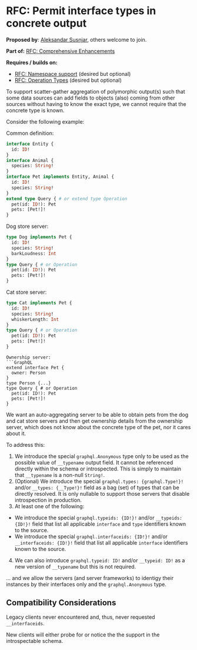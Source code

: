 # RFC: Permit interface types in concrete output

**Proposed by**: [Aleksandar Susnjar](https://github.com/aleksandarsusnjar), others welcome to join.

**Part of:** [RFC: Comprehensive Enhancements](ComprehensiveEnhacement.md)

**Requires / builds on:**
- [RFC: Namespace support](Namespacing.md) (desired but optional)
- [RFC: Operation Types](OperationTypes.md) (desired but optional)

To support scatter-gather aggregation of polymorphic output(s) such that some data sources
can add fields to objects (also) coming from other sources without having to know the exact
type, we cannot require that the concrete type is known.

Consider the following example:

Common definition:

```GraphQL
interface Entity {
  id: ID!
}
interface Animal {
  species: String!
}
interface Pet implements Entity, Animal {
  id: ID!
  species: String!
}
extend type Query { # or extend type Operation
  pet(id: ID!): Pet
  pets: [Pet!]!
}
```

Dog store server:
```GraphQL
type Dog implements Pet {
  id: ID!
  species: String!
  barkLoudness: Int  
}
type Query { # or Operation
  pet(id: ID!): Pet
  pets: [Pet!]!
}

```
Cat store server:
```GraphQL
type Cat implements Pet {
  id: ID!
  species: String!
  whiskerLength: Int  
}
type Query { # or Operation
  pet(id: ID!): Pet
  pets: [Pet!]!
}
```

```
Ownership server:
```GraphQL
extend interface Pet {
  owner: Person
}
type Person {...}
type Query { # or Operation
  pet(id: ID!): Pet
  pets: [Pet!]!
}
```

We want an auto-aggregating server to be able to obtain pets from the dog and cat store servers and then get ownership details from the ownership server, which does not know about the concrete type of the pet, nor it cares about it.

To address this:

1. We introduce the special `graphql.Anonymous` type only to be used as the possible value of `__typename` output field. It cannot be referenced directly within the schema or introspected. This is simply to maintain that `__typename` is a non-null `String!`.
2. (Optional) We introduce the special `graphql.types: {graphql.Type!}!` and/or `__types: {__Type!}!` field as a bag (set) of types that can be directly resolved. It is only nullable to support those servers that disable introspection in production.
3. At least one of the following:
  - We introduce the special `graphql.typeids: {ID!}!` and/or `__typeids: {ID!}!` field that list all applicable `interface` and `type` identifiers known to the source.
  - We introduce the special `graphql.interfaceids: {ID!}!` and/or `__interfaceids: {ID!}!` field that list all applicable `interface` identifiers known to the source.
4. We can also introduce `graphql.typeid: ID!` and/or `__typeid: ID!` as a new version of `__typename` but this is not required.

... and we allow the servers (and server frameworks) to identigy their instances by their interfaces only and the `graphql.Anonymous` type.

## Compatibility Considerations

Legacy clients never encountered and, thus, never requested `__interfaceids`.

New clients will either probe for or notice the the support in the introspectable schema.